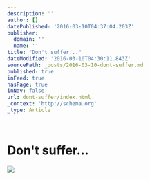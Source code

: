 ```yaml
---
description: ''
author: []
datePublished: '2016-03-10T04:37:04.203Z'
publisher:
  domain: ''
  name: ''
title: "Don't suffer..."
dateModified: '2016-03-10T04:30:11.843Z'
sourcePath: _posts/2016-03-10-dont-suffer.md
published: true
inFeed: true
hasPage: true
inNav: false
url: dont-suffer/index.html
_context: 'http://schema.org'
_type: Article

---
```

# Don't suffer...
![](https://the-grid-user-content.s3-us-west-2.amazonaws.com/324bd005-527d-482b-bcf0-975cdd52ff94.png)